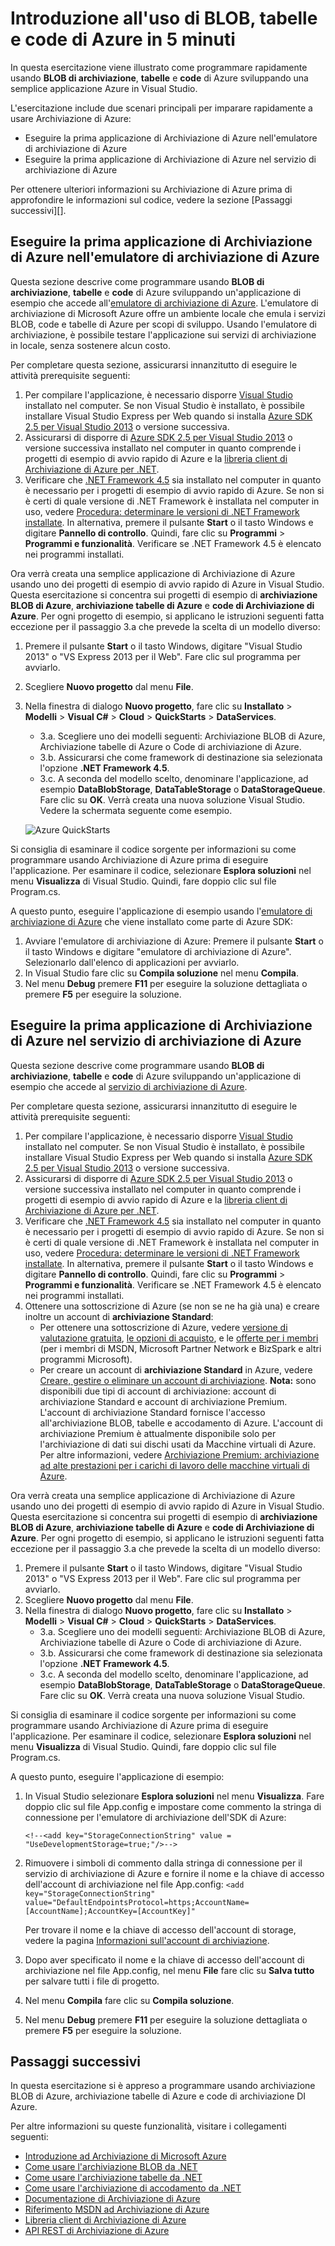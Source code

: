 ﻿<properties 
	pageTitle="Introduzione all'uso di BLOB, tabelle e code di Azure in 5 minuti" 
	description="Informazioni su come imparare rapidamente a usare BLOB, tabelle e code di Microsoft Azure mediante Avvio rapido di Azure e Visual Studio." 
	services="storage" 
	documentationCenter=".net" 
	authors="Selcin" 
	manager="adinah" 
	editor=""/>

<tags 
	ms.service="storage" 
	ms.workload="storage" 
	ms.tgt_pltfrm="na" 
	ms.devlang="dotnet" 
	ms.topic="hero-article" 
	ms.date="02/18/2015" 
	ms.author="selcint"/>

# Introduzione all'uso di BLOB, tabelle e code di Azure in 5 minuti 

In questa esercitazione viene illustrato come programmare rapidamente usando **BLOB di archiviazione**, **tabelle** e **code** di Azure sviluppando una semplice applicazione Azure in Visual Studio. 

L'esercitazione include due scenari principali per imparare rapidamente a usare Archiviazione di Azure:

- Eseguire la prima applicazione di Archiviazione di Azure nell'emulatore di archiviazione di Azure
- Eseguire la prima applicazione di Archiviazione di Azure nel servizio di archiviazione di Azure

Per ottenere ulteriori informazioni su Archiviazione di Azure prima di approfondire le informazioni sul codice, vedere la sezione [Passaggi successivi][].

## Eseguire la prima applicazione di Archiviazione di Azure nell'emulatore di archiviazione di Azure

Questa sezione descrive come programmare usando **BLOB di archiviazione**, **tabelle** e **code** di Azure sviluppando un'applicazione di esempio che accede all'[emulatore di archiviazione di Azure](https://msdn.microsoft.com/library/azure/hh403989.aspx). L'emulatore di archiviazione di Microsoft Azure offre un ambiente locale che emula i servizi BLOB, code e tabelle di Azure per scopi di sviluppo. Usando l'emulatore di archiviazione, è possibile testare l'applicazione sui servizi di archiviazione in locale, senza sostenere alcun costo.

Per completare questa sezione, assicurarsi innanzitutto di eseguire le attività prerequisite seguenti:

1. Per compilare l'applicazione, è necessario disporre [Visual Studio](http://www.visualstudio.com/visual-studio-homepage-vs.aspx) installato nel computer. Se non Visual Studio è installato, è possibile installare Visual Studio Express per Web quando si installa [Azure SDK 2.5 per Visual Studio 2013](http://go.microsoft.com/fwlink/?linkid=324322&clcid=0x409) o versione successiva. 
2. Assicurarsi di disporre di [Azure SDK 2.5 per Visual Studio 2013](http://go.microsoft.com/fwlink/?linkid=324322&clcid=0x409) o versione successiva installato nel computer in quanto comprende i progetti di esempio di avvio rapido di Azure e la [libreria client di Archiviazione di Azure per .NET](https://msdn.microsoft.com/library/azure/wa_storage_30_reference_home.aspx). 
3. Verificare che [.NET Framework 4.5](http://www.microsoft.com/download/details.aspx?id=30653) sia installato nel computer in quanto è necessario per i progetti di esempio di avvio rapido di Azure. Se non si è certi di quale versione di .NET Framework è installata nel computer in uso, vedere [Procedura: determinare le versioni di .NET Framework installate](https://msdn.microsoft.com/vstudio/hh925568.aspx). In alternativa, premere il pulsante **Start** o il tasto Windows e digitare **Pannello di controllo**. Quindi, fare clic su **Programmi** > **Programmi e funzionalità**. Verificare se .NET Framework 4.5 è elencato nei programmi installati.

Ora verrà creata una semplice applicazione di Archiviazione di Azure usando uno dei progetti di esempio di avvio rapido di Azure in Visual Studio. Questa esercitazione si concentra sui progetti di esempio di **archiviazione BLOB di Azure**, **archiviazione tabelle di Azure** e **code di Archiviazione di Azure**. Per ogni progetto di esempio, si applicano le istruzioni seguenti fatta eccezione per il passaggio 3.a che prevede la scelta di un modello diverso:

1. Premere il pulsante **Start** o il tasto Windows, digitare "Visual Studio 2013" o "VS Express 2013 per il Web". Fare clic sul programma per avviarlo.
2. Scegliere **Nuovo progetto** dal menu **File**.
3. Nella finestra di dialogo **Nuovo progetto**, fare clic su **Installato** > **Modelli** > **Visual C#** > **Cloud** > **QuickStarts** > **DataServices**.
	- 3.a. Scegliere uno dei modelli seguenti: Archiviazione BLOB di Azure, Archiviazione tabelle di Azure o Code di archiviazione di Azure. 
	- 3.b. Assicurarsi che come framework di destinazione sia selezionata l'opzione **.NET Framework 4.5**.	
	- 3.c. A seconda del modello scelto, denominare l'applicazione, ad esempio **DataBlobStorage**, **DataTableStorage** o **DataStorageQueue**. Fare clic su **OK**. Verrà creata una nuova soluzione Visual Studio. Vedere la schermata seguente come esempio.
	
	![Azure QuickStarts][Image1]

Si consiglia di esaminare il codice sorgente per informazioni su come programmare usando Archiviazione di Azure prima di eseguire l'applicazione. Per esaminare il codice, selezionare **Esplora soluzioni** nel menu **Visualizza** di Visual Studio. Quindi, fare doppio clic sul file Program.cs. 

A questo punto, eseguire l'applicazione di esempio usando l'[emulatore di archiviazione di Azure](https://msdn.microsoft.com/library/azure/hh403989.aspx) che viene installato come parte di Azure SDK:

1.	Avviare l'emulatore di archiviazione di Azure: Premere il pulsante **Start** o il tasto Windows e digitare "emulatore di archiviazione di Azure". Selezionarlo dall'elenco di applicazioni per avviarlo.
2.	In Visual Studio fare clic su **Compila soluzione** nel menu **Compila**. 
3.	Nel menu **Debug** premere **F11** per eseguire la soluzione dettagliata o premere **F5** per eseguire la soluzione.

## Eseguire la prima applicazione di Archiviazione di Azure nel servizio di archiviazione di Azure
Questa sezione descrive come programmare usando **BLOB di archiviazione**, **tabelle** e **code** di Azure sviluppando un'applicazione di esempio che accede al [servizio di archiviazione di Azure](http://azure.microsoft.com/documentation/services/storage/).

Per completare questa sezione, assicurarsi innanzitutto di eseguire le attività prerequisite seguenti:

1. Per compilare l'applicazione, è necessario disporre [Visual Studio](http://www.visualstudio.com/visual-studio-homepage-vs.aspx) installato nel computer. Se non Visual Studio è installato, è possibile installare Visual Studio Express per Web quando si installa [Azure SDK 2.5 per Visual Studio 2013](http://go.microsoft.com/fwlink/?linkid=324322&clcid=0x409) o versione successiva. 
2. Assicurarsi di disporre di [Azure SDK 2.5 per Visual Studio 2013](http://go.microsoft.com/fwlink/?linkid=324322&clcid=0x409) o versione successiva installato nel computer in quanto comprende i progetti di esempio di avvio rapido di Azure e la [libreria client di Archiviazione di Azure per .NET](https://msdn.microsoft.com/library/azure/wa_storage_30_reference_home.aspx). 
3. Verificare che [.NET Framework 4.5](http://www.microsoft.com/download/details.aspx?id=30653) sia installato nel computer in quanto è necessario per i progetti di esempio di avvio rapido di Azure. Se non si è certi di quale versione di .NET Framework è installata nel computer in uso, vedere [Procedura: determinare le versioni di .NET Framework installate](https://msdn.microsoft.com/vstudio/hh925568.aspx). In alternativa, premere il pulsante **Start** o il tasto Windows e digitare **Pannello di controllo**. Quindi, fare clic su **Programmi** > **Programmi e funzionalità**. Verificare se .NET Framework 4.5 è elencato nei programmi installati.
4.	Ottenere una sottoscrizione di Azure (se non se ne ha già una) e creare inoltre un account di **archiviazione Standard**:
	- Per ottenere una sottoscrizione di Azure, vedere [versione di valutazione gratuita](http://azure.microsoft.com/pricing/free-trial/), [le opzioni di acquisto](http://azure.microsoft.com/pricing/purchase-options/), e le [offerte per i membri](http://azure.microsoft.com/pricing/member-offers/) (per i membri di MSDN, Microsoft Partner Network e BizSpark e altri programmi Microsoft).
	- Per creare un account di **archiviazione Standard** in Azure, vedere [Creare, gestire o eliminare un account di archiviazione](./storage-create-storage-account.md). **Nota:** sono disponibili due tipi di account di archiviazione: account di archiviazione Standard e account di archiviazione Premium. L'account di archiviazione Standard fornisce l'accesso all'archiviazione BLOB, tabelle e accodamento di Azure. L'account di archiviazione Premium è attualmente disponibile solo per l'archiviazione di dati sui dischi usati da Macchine virtuali di Azure. Per altre informazioni, vedere [Archiviazione Premium: archiviazione ad alte prestazioni per i carichi di lavoro delle macchine virtuali di Azure](./storage-premium-storage-preview-portal.md).

Ora verrà creata una semplice applicazione di Archiviazione di Azure usando uno dei progetti di esempio di avvio rapido di Azure in Visual Studio. Questa esercitazione si concentra sui progetti di esempio di **archiviazione BLOB di Azure**, **archiviazione tabelle di Azure** e **code di Archiviazione di Azure**. Per ogni progetto di esempio, si applicano le istruzioni seguenti fatta eccezione per il passaggio 3.a che prevede la scelta di un modello diverso:

1. Premere il pulsante **Start** o il tasto Windows, digitare "Visual Studio 2013" o "VS Express 2013 per il Web". Fare clic sul programma per avviarlo.
2. Scegliere **Nuovo progetto** dal menu **File**.
3. Nella finestra di dialogo **Nuovo progetto**, fare clic su **Installato** > **Modelli** > **Visual C#** > **Cloud** > **QuickStarts** > **DataServices**.
	- 3.a. Scegliere uno dei modelli seguenti: Archiviazione BLOB di Azure, Archiviazione tabelle di Azure o Code di archiviazione di Azure. 
	- 3.b. Assicurarsi che come framework di destinazione sia selezionata l'opzione **.NET Framework 4.5**.
	- 3.c. A seconda del modello scelto, denominare l'applicazione, ad esempio **DataBlobStorage**, **DataTableStorage** o **DataStorageQueue**. Fare clic su **OK**. Verrà creata una nuova soluzione Visual Studio. 

Si consiglia di esaminare il codice sorgente per informazioni su come programmare usando Archiviazione di Azure prima di eseguire l'applicazione. Per esaminare il codice, selezionare **Esplora soluzioni** nel menu **Visualizza** di Visual Studio. Quindi, fare doppio clic sul file Program.cs. 

A questo punto, eseguire l'applicazione di esempio:

1.	In Visual Studio selezionare **Esplora soluzioni** nel menu **Visualizza**. Fare doppio clic sul file App.config e impostare come commento la stringa di connessione per l'emulatore di archiviazione dell'SDK di Azure: 

	`<!--<add key="StorageConnectionString" value = "UseDevelopmentStorage=true;"/>-->`

2.	Rimuovere i simboli di commento dalla stringa di connessione per il servizio di archiviazione di Azure e fornire il nome e la chiave di accesso dell'account di archiviazione nel file App.config:
	`<add key="StorageConnectionString" value="DefaultEndpointsProtocol=https;AccountName=[AccountName];AccountKey=[AccountKey]"` 

	Per trovare il nome e la chiave di accesso dell'account di storage, vedere la pagina [Informazioni sull'account di archiviazione](./storage-whatis-account.md). 

3.	Dopo aver specificato il nome e la chiave di accesso dell'account di archiviazione nel file App.config, nel menu **File** fare clic su **Salva tutto** per salvare tutti i file di progetto. 
4.	Nel menu **Compila** fare clic su **Compila soluzione**. 
5.	Nel menu **Debug** premere **F11** per eseguire la soluzione dettagliata o premere **F5** per eseguire la soluzione.


## Passaggi successivi
In questa esercitazione si è appreso a programmare usando archiviazione BLOB di Azure, archiviazione tabelle di Azure e code di archiviazione DI Azure. 

Per altre informazioni su queste funzionalità, visitare i collegamenti seguenti:

* [Introduzione ad Archiviazione di Microsoft Azure](./storage-introduction.md)
* [Come usare l'archiviazione BLOB da .NET](./storage-dotnet-how-to-use-blobs.md)
* [Come usare l'archiviazione tabelle da .NET](./storage-dotnet-how-to-use-tables.md)
* [Come usare l'archiviazione di accodamento da .NET](./storage-dotnet-how-to-use-queues.md)
* [Documentazione di Archiviazione di Azure](http://azure.microsoft.com/documentation/services/storage/)
* [Riferimento MSDN ad Archiviazione di Azure](http://msdn.microsoft.com/library/azure/gg433040.aspx)
* [Libreria client di Archiviazione di Azure](https://msdn.microsoft.com/library/azure/wa_storage_30_reference_home.aspx)
* [API REST di Archiviazione di Azure](https://msdn.microsoft.com/library/azure/dd179355.aspx)

[Image1]: ./media/storage-getting-started-guide/QuickStart.png


<!--HONumber=47-->
